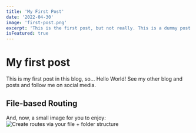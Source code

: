 ```yaml
---
title: 'My First Post'
date: '2022-04-30'
image: 'first-post.png'
excerpt: 'This is the first post, but not really. This is a dummy post.'
isFeatured: true
---
```


# My first post

This is my first post in this blog, so... Hello World!
See my other blog and posts and follow me on social media.

## File-based Routing

And, now, a small image for you to enjoy:
![Create routes via your file + folder structure](/images/posts/first-post/demo-image.png)
